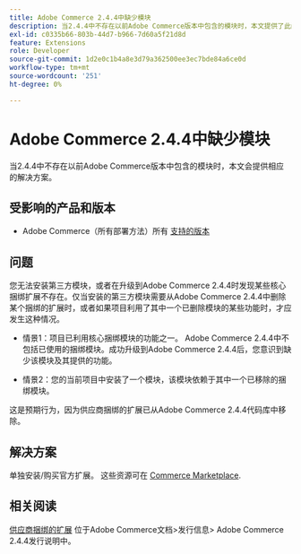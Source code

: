 ```yaml
---
title: Adobe Commerce 2.4.4中缺少模块
description: 当2.4.4中不存在以前Adobe Commerce版本中包含的模块时，本文提供了此问题的解决方案。
exl-id: c0335b66-803b-44d7-b966-7d60a5f21d8d
feature: Extensions
role: Developer
source-git-commit: 1d2e0c1b4a8e3d79a362500ee3ec7bde84a6ce0d
workflow-type: tm+mt
source-wordcount: '251'
ht-degree: 0%

---
```


# Adobe Commerce 2.4.4中缺少模块

当2.4.4中不存在以前Adobe Commerce版本中包含的模块时，本文会提供相应的解决方案。

## 受影响的产品和版本

* Adobe Commerce（所有部署方法）所有  [支持的版本](https://www.adobe.com/content/dam/cc/en/legal/terms/enterprise/pdfs/Adobe-Commerce-Software-Lifecycle-Policy.pdf)

## 问题

您无法安装第三方模块，或者在升级到Adobe Commerce 2.4.4时发现某些核心捆绑扩展不存在。仅当安装的第三方模块需要从Adobe Commerce 2.4.4中删除某个捆绑的扩展时，或者如果项目利用了其中一个已删除模块的某些功能时，才应发生这种情况。

* 情景1：项目已利用核心捆绑模块的功能之一。 Adobe Commerce 2.4.4中不包括已使用的捆绑模块。成功升级到Adobe Commerce 2.4.4后，您意识到缺少该模块及其提供的功能。

* 情景2：您的当前项目中安装了一个模块，该模块依赖于其中一个已移除的捆绑模块。

这是预期行为，因为供应商捆绑的扩展已从Adobe Commerce 2.4.4代码库中移除。

## 解决方案

单独安装/购买官方扩展。 这些资源可在 [Commerce Marketplace](https://marketplace.magento.com/extensions.html).

## 相关阅读

[供应商捆绑的扩展](https://experienceleague.adobe.com/docs/commerce-operations/release/notes/adobe-commerce/2-4-4.html?#vendor-bundled-extensions) 位于Adobe Commerce文档>发行信息> Adobe Commerce 2.4.4发行说明中。
